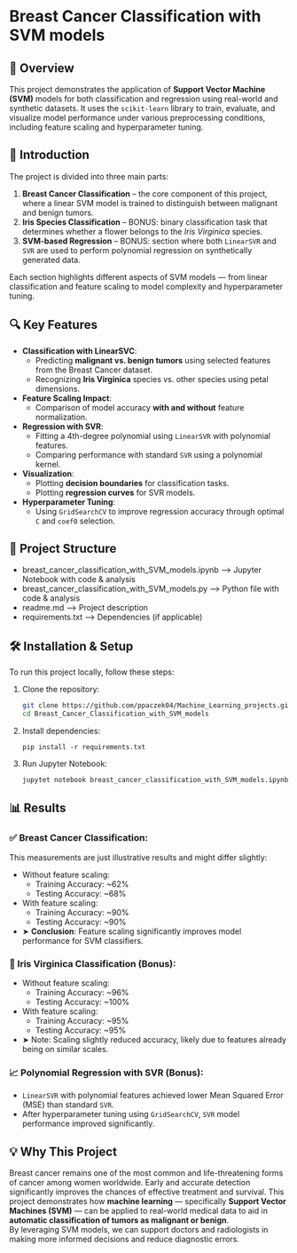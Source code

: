 # Breast Cancer Classification with SVM models

## 📌 Overview  
This project demonstrates the application of **Support Vector Machine (SVM)** models for both classification and regression using real-world and synthetic datasets. It uses the `scikit-learn` library to train, evaluate, and visualize model performance under various preprocessing conditions, including feature scaling and hyperparameter tuning.

## 🧭 Introduction  
The project is divided into three main parts:

1. **Breast Cancer Classification** – the core component of this project, where a linear SVM model is trained to distinguish between malignant and benign tumors.
2. **Iris Species Classification** – BONUS: binary classification task that determines whether a flower belongs to the *Iris Virginica* species.
3. **SVM-based Regression** – BONUS: section where both `LinearSVR` and `SVR` are used to perform polynomial regression on synthetically generated data.

Each section highlights different aspects of SVM models — from linear classification and feature scaling to model complexity and hyperparameter tuning.

## 🔍 Key Features  
- **Classification with LinearSVC**:
  - Predicting **malignant vs. benign tumors** using selected features from the Breast Cancer dataset.
  - Recognizing **Iris Virginica** species vs. other species using petal dimensions.
- **Feature Scaling Impact**:
  - Comparison of model accuracy **with and without** feature normalization.
- **Regression with SVR**:
  - Fitting a 4th-degree polynomial using `LinearSVR` with polynomial features.
  - Comparing performance with standard `SVR` using a polynomial kernel.
- **Visualization**:
  - Plotting **decision boundaries** for classification tasks.
  - Plotting **regression curves** for SVR models.
- **Hyperparameter Tuning**:
  - Using `GridSearchCV` to improve regression accuracy through optimal `C` and `coef0` selection.

## 📂 Project Structure  
- breast_cancer_classification_with_SVM_models.ipynb  -->  Jupyter Notebook with code & analysis 
- breast_cancer_classification_with_SVM_models.py     -->  Python file with code & analysis   
- readme.md                            -->  Project description  
- requirements.txt                     -->  Dependencies (if applicable)

## 🛠️ Installation & Setup  
To run this project locally, follow these steps:

1. Clone the repository:
    ```bash
   git clone https://github.com/ppaczek04/Machine_Learning_projects.git
   cd Breast_Cancer_Classification_with_SVM_models
    ```

2. Install dependencies:
    ```
    pip install -r requirements.txt
    ```

3. Run Jupyter Notebook:
    ```
    jupytet notebook breast_cancer_classification_with_SVM_models.ipynb
    ```

## 📊 Results  

### ✅ Breast Cancer Classification:
This measurements are just illustrative results and might differ slightly:
- Without feature scaling:  
  - Training Accuracy: ~62%  
  - Testing Accuracy: ~68%
- With feature scaling:  
  - Training Accuracy: ~90%  
  - Testing Accuracy: ~90%
- ➤ **Conclusion**: Feature scaling significantly improves model performance for SVM classifiers.

### 🌸 Iris Virginica Classification (Bonus):
- Without feature scaling:  
  - Training Accuracy: ~96%  
  - Testing Accuracy: ~100%
- With feature scaling:  
  - Training Accuracy: ~95%  
  - Testing Accuracy: ~95% 
- ➤ Note: Scaling slightly reduced accuracy, likely due to features already being on similar scales.

### 📈 Polynomial Regression with SVR (Bonus):
- `LinearSVR` with polynomial features achieved lower Mean Squared Error (MSE) than standard `SVR`.
- After hyperparameter tuning using `GridSearchCV`, `SVR` model performance improved significantly.

## 💡 Why This Project  
Breast cancer remains one of the most common and life-threatening forms of cancer among women worldwide. Early and accurate detection significantly improves the chances of effective treatment and survival. This project demonstrates how **machine learning** — specifically **Support Vector Machines (SVM)** — can be applied to real-world medical data to aid in **automatic classification of tumors as malignant or benign**.  
By leveraging SVM models, we can support doctors and radiologists in making more informed decisions and reduce diagnostic errors.  
